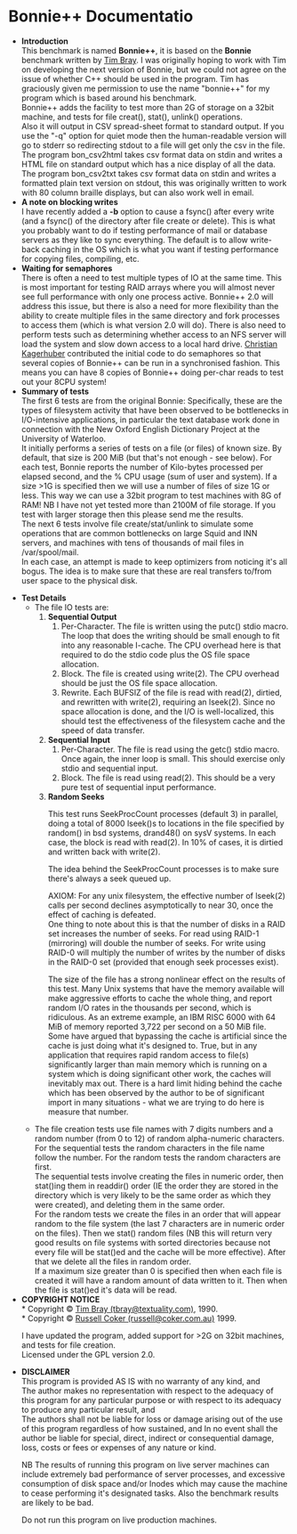 # Bonnie++ Documentatio

<BODY>

<UL><LI><B>Introduction</B><BR>
This benchmark is named <B>Bonnie++</B>, it is based on the <B>Bonnie</B>
benchmark written by <A HREF="MAILTO:tbray@textuality.com">Tim Bray</A>. I was
originally hoping to work with Tim on developing the
next version of Bonnie, but we could not agree on the issue of whether C++
should be used in the program. Tim has graciously given me permission to use
the name "bonnie++" for my program which is based around his benchmark.<BR>
Bonnie++ adds the facility to test more than 2G of storage on a 32bit
machine, and tests for file creat(), stat(), unlink() operations.<BR>
Also it will output in CSV spread-sheet format to standard output. If you use
the "-q" option for quiet mode then the human-readable version will go to
stderr so redirecting stdout to a file will get only the csv in the file.
The program bon_csv2html takes csv format data on stdin and writes a HTML
file on standard output which has a nice display of all the data. The program
bon_csv2txt takes csv format data on stdin and writes a formatted plain text
version on stdout, this was originally written to work with 80 column braille
displays, but can also work well in email.<BR></LI>
<LI><B>A note on blocking writes</B><BR>
I have recently added a <B>-b</B> option to cause a fsync() after every
write (and a fsync() of the directory after file create or delete). This is
what you probably want to do if testing performance of mail or database
servers as they like to sync everything. The default is to allow write-back
caching in the OS which is what you want if testing performance for copying
files, compiling, etc.<BR></LI>
<LI><B>Waiting for semaphores</B><BR>
There is often a need to test multiple types of IO at the same time. This is
most important for testing RAID arrays where you will almost never see full
performance with only one process active. Bonnie++ 2.0 will address this
issue, but there is also a need for more flexibility than the ability to
create multiple files in the same directory and fork processes to access
them (which is what version 2.0 will do). There is also need to perform tests
such as determining whether access to an NFS server will load the system and
slow down access to a local hard drive. <A HREF="c.kagerhuber@t-online.net">
Christian Kagerhuber</A> contributed the initial code to do semaphores so that
several copies of Bonnie++ can be run in a synchronised fashion.  This means
you can have 8 copies of Bonnie++ doing per-char reads to test out your 8CPU
system!</LI>
<LI><B>Summary of tests</B><BR>
The first 6 tests are from the original Bonnie: Specifically, these are the
types of filesystem activity that have been observed to be bottlenecks in
I/O-intensive applications, in particular the text database work done in
connection with the New Oxford English Dictionary Project at the University
of Waterloo.<BR>
It initially performs a series of tests on a file (or files) of known size.
By default, that size is 200 MiB (but that's not enough - see below). For
each test, Bonnie reports the number of Kilo-bytes processed per elapsed
second, and the % CPU usage (sum of user and system). If a size &gt;1G is
specified then we will use a number of files of size 1G or less. This way
we can use a 32bit program to test machines with 8G of RAM! NB I have not
yet tested more than 2100M of file storage. If you test with larger storage
then this please send me the results.<BR>
The next 6 tests involve file create/stat/unlink to simulate some operations
that are common bottlenecks on large Squid and INN servers, and machines with
tens of thousands of mail files in /var/spool/mail.<BR>
In each case, an attempt is made to keep optimizers from noticing it's
all bogus. The idea is to make sure that these are real transfers to/from
user space to the physical disk.<P></LI>
<LI><B>Test Details</B><BR>
<UL><LI>The file IO tests are:
<OL>
<LI><B>Sequential Output</B>
<OL>
<LI>Per-Character. The file is written using the putc() stdio macro.
The loop that does the writing should be small enough to fit into any
reasonable I-cache. The CPU overhead here is that required to do the
stdio code plus the OS file space allocation.</LI>

<LI>Block. The file is created using write(2). The CPU overhead
should be just the OS file space allocation.</LI>

<LI>Rewrite. Each BUFSIZ of the file is read with read(2), dirtied, and
rewritten with write(2), requiring an lseek(2). Since no space
allocation is done, and the I/O is well-localized, this should test the
effectiveness of the filesystem cache and the speed of data transfer.</LI>
</OL>
</LI>

<LI><B>Sequential Input</B>
<OL>
<LI>Per-Character. The file is read using the getc() stdio macro. Once
again, the inner loop is small. This should exercise only stdio and
sequential input.</LI>

<LI>Block. The file is read using read(2). This should be a very pure
test of sequential input performance.</LI>
</OL>
</LI>

<LI><B>Random Seeks</B><BR>

This test runs SeekProcCount processes (default 3) in parallel, doing a total of
8000 lseek()s to locations in the file specified by random() in bsd systems,
drand48() on sysV systems. In each case, the block is read with read(2).
In 10% of cases, it is dirtied and written back with write(2).<BR>

The idea behind the SeekProcCount processes is to make sure there's always
a seek queued up.<BR>

AXIOM: For any unix filesystem, the effective number of lseek(2) calls
per second declines asymptotically to near 30, once the effect of
caching is defeated.<BR>
One thing to note about this is that the number of disks in a RAID set
increases the number of seeks. For read using RAID-1 (mirroring) will
double the number of seeks. For write using RAID-0 will multiply the number
of writes by the number of disks in the RAID-0 set (provided that enough
seek processes exist).<BR>

The size of the file has a strong nonlinear effect on the results of
this test. Many Unix systems that have the memory available will make
aggressive efforts to cache the whole thing, and report random I/O rates
in the thousands per second, which is ridiculous. As an extreme
example, an IBM RISC 6000 with 64 MiB of memory reported 3,722 per second
on a 50 MiB file. Some have argued that bypassing the cache is artificial
since the cache is just doing what it's designed to. True, but in any
application that requires rapid random access to file(s) significantly
larger than main memory which is running on a system which is doing
significant other work, the caches will inevitably max out. There is
a hard limit hiding behind the cache which has been observed by the
author to be of significant import in many situations - what we are trying
to do here is measure that number.</LI>
</OL>
</LI>

<LI>
The file creation tests use file names with 7 digits numbers and a random
number (from 0 to 12) of random alpha-numeric characters.
For the sequential tests the random characters in the file name follow the
number. For the random tests the random characters are first.<BR>
The sequential tests involve creating the files in numeric order, then
stat()ing them in readdir() order (IE the order they are stored in the
directory which is very likely to be the same order as which they were
created), and deleting them in the same order.<BR>
For the random tests we create the files in an order that will appear
random to the file system (the last 7 characters are in numeric order on
the files). Then we stat() random files (NB this will return very good
results on file systems with sorted directories because not every file
will be stat()ed and the cache will be more effective). After that we
delete all the files in random order.<BR>
If a maximum size greater than 0 is specified then when each file is created
it will have a random amount of data written to it. Then when the file is
stat()ed it's data will be read.
</LI>
</UL>
</LI>
<LI><B>COPYRIGHT NOTICE</B><BR>
* Copyright &copy; <A HREF="MAILTO:tbray@textuality.com">Tim Bray
(tbray@textuality.com)</A>, 1990.<BR>
* Copyright &copy; <A HREF="MAILTO:russell@coker.com.au">Russell Coker
(russell@coker.com.au)</A> 1999.<P>
I have updated the program, added support for &gt;2G on 32bit machines, and
tests for file creation.<BR>
Licensed under the GPL version 2.0.
</LI><LI>
<B>DISCLAIMER</B><BR>
This program is provided AS IS with no warranty of any kind, and<BR>
The author makes no representation with respect to the adequacy of this
program for any particular purpose or with respect to its adequacy to
produce any particular result, and<BR>
The authors shall not be liable for loss or damage arising out of
the use of this program regardless of how sustained, and
In no event shall the author be liable for special, direct, indirect
or consequential damage, loss, costs or fees or expenses of any
nature or kind.<P>

NB The results of running this program on live server machines can include
extremely bad performance of server processes, and excessive consumption of
disk space and/or Inodes which may cause the machine to cease performing it's
designated tasks. Also the benchmark results are likely to be bad.<P>
Do not run this program on live production machines.
</LI>
</UL>
</BODY>
</HTML>
